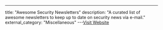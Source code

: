 ---
title: "Awesome Security Newsletters"
description: "A curated list of awesome newsletters to keep up to date on security news via e-mail."
external_category: "Miscellaneous"
---[Visit Website](https://github.com/TalEliyahu/awesome-security-newsletters)

